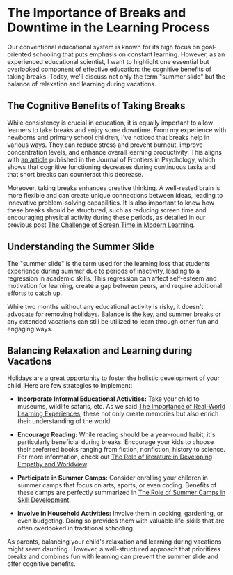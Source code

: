 # The Importance of Breaks and Downtime in the Learning Process

Our conventional educational system is known for its high focus on goal-oriented schooling that puts emphasis on constant learning. However, as an experienced educational scientist, I want to highlight one essential but overlooked component of effective education: the cognitive benefits of taking breaks. Today, we'll discuss not only the term "summer slide" but the balance of relaxation and learning during vacations.

## The Cognitive Benefits of Taking Breaks

While consistency is crucial in education, it is equally important to allow learners to take breaks and enjoy some downtime. From my experience with newborns and primary school children, I've noticed that breaks help in various ways. They can reduce stress and prevent burnout, improve concentration levels, and enhance overall learning productivity. This aligns with [an article](https://www.frontiersin.org/articles/10.3389/fpsyg.2011.00282/full) published in the Journal of Frontiers in Psychology, which shows that cognitive functioning decreases during continuous tasks and that short breaks can counteract this decrease.

Moreover, taking breaks enhances creative thinking. A well-rested brain is more flexible and can create unique connections between ideas, leading to innovative problem-solving capabilities. It is also important to know how these breaks should be structured, such as reducing screen time and encouraging physical activity during these periods, as detailed in our previous post [The Challenge of Screen Time in Modern Learning](/xedublogdigital-transformation/the-challenge-of-screen-time-in-modern-learning.md).

## Understanding the Summer Slide

The "summer slide" is the term used for the learning loss that students experience during summer due to periods of inactivity, leading to a regression in academic skills. This regression can affect self-esteem and motivation for learning, create a gap between peers, and require additional efforts to catch up.

While two months without any educational activity is risky, it doesn't advocate for removing holidays. Balance is the key, and summer breaks or any extended vacations can still be utilized to learn through other fun and engaging ways.

## Balancing Relaxation and Learning during Vacations

Holidays are a great opportunity to foster the holistic development of your child. Here are few strategies to implement:

- **Incorporate Informal Educational Activities:** Take your child to museums, wildlife safaris, etc. As we said [The Importance of Real-World Learning Experiences](/xedublogexperiential-learning/the-importance-of-real-world-learning-experiences.md), these not only create memories but also enrich their understanding of the world.

- **Encourage Reading:** While reading should be a year-round habit, it's particularly beneficial during breaks. Encourage your kids to choose their preferred books ranging from fiction, nonfiction, history to science. For more information, check out [The Role of literature in Developing Empathy and Worldview](/xedublogholistic-development/the-role-of-literature-in-developing-empathy-and-worldview.md).

- **Participate in Summer Camps:** Consider enrolling your children in summer camps that focus on arts, sports, or even coding. Benefits of these camps are perfectly summarized in [The Role of Summer Camps in Skill Development](/xedublogholistic-development/the-role-of-summer-camps-in-skill-development.md).

- **Involve in Household Activities:** Involve them in cooking, gardening, or even budgeting. Doing so provides them with valuable life-skills that are often overlooked in traditional schooling.

As parents, balancing your child's relaxation and learning during vacations might seem daunting. However, a well-structured approach that prioritizes breaks and combines fun with learning can prevent the summer slide and offer cognitive benefits.